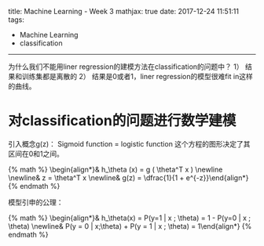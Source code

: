 title: Machine Learning - Week 3
mathjax: true
date: 2017-12-24 11:51:11
tags:
- Machine Learning
- classification
---


为什么我们不能用liner regression的建模方法在classification的问题中？
1） 结果和训练集都是离散的
2） 结果是0或者1，liner regression的模型很难fit in这样的曲线。

# 对classification的问题进行数学建模

引入概念g(z)：
Sigmoid function = logistic function
这个方程的图形决定了其区间在0和1之间。

{% math %}
\begin{align*}& h_\theta (x) = g ( \theta^T x ) \newline \newline& z = \theta^T x \newline& g(z) = \dfrac{1}{1 + e^{-z}}\end{align*}
{% endmath %}


模型引申的公理：

{% math %}
\begin{align*}& h_\theta(x) = P(y=1 | x ; \theta) = 1 - P(y=0 | x ; \theta) \newline& P(y = 0 | x;\theta) + P(y = 1 | x ; \theta) = 1\end{align*}
{% endmath %}
